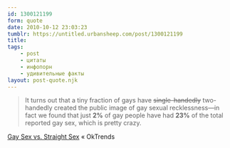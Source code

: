 ```yaml
---
id: 1300121199
form: quote
date: 2010-10-12 23:03:23
tumblr: https://untitled.urbansheep.com/post/1300121199
title: 
tags:
    - post
    - цитаты
    - инфопорн
    - удивительные факты
layout: post-quote.njk
---
```


<blockquote>
It turns out that a tiny fraction of gays have <s>single-handedly</s> two-handedly created the public image of gay sexual recklessness—in fact we found that just <strong>2%</strong> of gay people have had <strong>23%</strong> of the total reported gay sex, which is pretty crazy.
</blockquote>

<a href="http://blog.okcupid.com/index.php/gay-sex-vs-straight-sex/">Gay Sex vs. Straight Sex</a> « OkTrends
